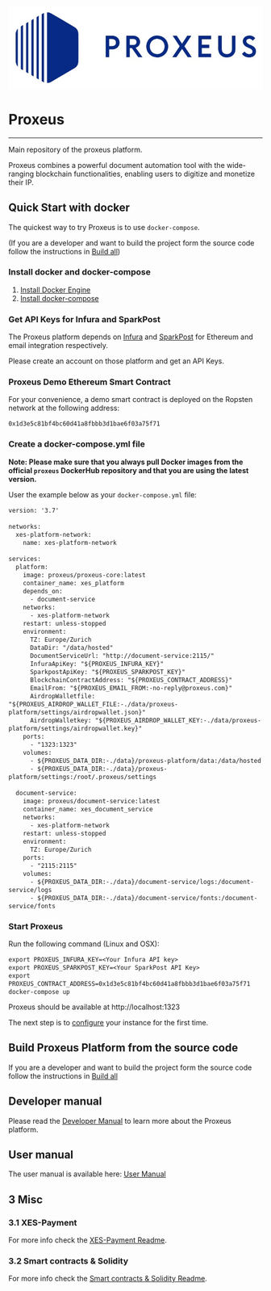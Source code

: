 ![](docs/_media/logo.png)

# Proxeus
----------------
Main repository of the proxeus platform.

Proxeus combines a powerful document automation tool with the wide-ranging
blockchain functionalities, enabling users to digitize and monetize their IP.

## Quick Start with docker

The quickest way to try Proxeus is to use `docker-compose`.

(If you are a developer and want to build the project form the source code follow the instructions in [Build all](docs/build_all.md))

### Install docker and docker-compose
1. [Install Docker Engine](https://docs.docker.com/install/)
2. [Install docker-compose](https://docs.docker.com/compose/install/)

### Get API Keys for Infura and SparkPost
The Proxeus platform depends on [Infura](https://infura.io/) and [SparkPost](https://www.sparkpost.com/) 
for Ethereum and email integration respectively.

Please create an account on those platform and get an API Keys.

### Proxeus Demo Ethereum Smart Contract

For your convenience, a demo smart contract is deployed on the Ropsten network at the following address:

```
0x1d3e5c81bf4bc60d41a8fbbb3d1bae6f03a75f71
```

### Create a docker-compose.yml file 

**Note: Please make sure that you always pull Docker images from the official `proxeus` DockerHub repository and that you are using the latest version.**

User the example below as your `docker-compose.yml` file:

```
version: '3.7'

networks:
  xes-platform-network:
    name: xes-platform-network

services:
  platform:
    image: proxeus/proxeus-core:latest
    container_name: xes_platform
    depends_on:
      - document-service
    networks:
      - xes-platform-network
    restart: unless-stopped
    environment:
      TZ: Europe/Zurich
      DataDir: "/data/hosted"
      DocumentServiceUrl: "http://document-service:2115/"
      InfuraApiKey: "${PROXEUS_INFURA_KEY}"
      SparkpostApiKey: "${PROXEUS_SPARKPOST_KEY}"
      BlockchainContractAddress: "${PROXEUS_CONTRACT_ADDRESS}"
      EmailFrom: "${PROXEUS_EMAIL_FROM:-no-reply@proxeus.com}"
      AirdropWalletfile: "${PROXEUS_AIRDROP_WALLET_FILE:-./data/proxeus-platform/settings/airdropwallet.json}"
      AirdropWalletkey: "${PROXEUS_AIRDROP_WALLET_KEY:-./data/proxeus-platform/settings/airdropwallet.key}"
    ports:
      - "1323:1323"
    volumes:
      - ${PROXEUS_DATA_DIR:-./data}/proxeus-platform/data:/data/hosted
      - ${PROXEUS_DATA_DIR:-./data}/proxeus-platform/settings:/root/.proxeus/settings

  document-service:
    image: proxeus/document-service:latest
    container_name: xes_document_service
    networks:
      - xes-platform-network
    restart: unless-stopped
    environment:
      TZ: Europe/Zurich
    ports:
      - "2115:2115"
    volumes:
      - ${PROXEUS_DATA_DIR:-./data}/document-service/logs:/document-service/logs
      - ${PROXEUS_DATA_DIR:-./data}/document-service/fonts:/document-service/fonts
```

### Start Proxeus

Run the following command (Linux and OSX):
```
export PROXEUS_INFURA_KEY=<Your Infura API key>
export PROXEUS_SPARKPOST_KEY=<Your SparkPost API Key>
export PROXEUS_CONTRACT_ADDRESS=0x1d3e5c81bf4bc60d41a8fbbb3d1bae6f03a75f71
docker-compose up 
```

Proxeus should be available at http://localhost:1323

The next step is to [configure](docs/configure.md) your instance for the first time.

## Build Proxeus Platform from the source code

If you are a developer and want to build the project form the source code follow the instructions in [Build all](docs/build_all.md)

## Developer manual

Please read the [Developer Manual](https://doc.proxeus.com) to learn more about the 
Proxeus platform. 

## User manual

The user manual is available here: [User Manual](https://docs.google.com/document/d/1SP0ZimG7uemfZ2cF2JkY5enUZnBJLDyfcJGZnyWOejQ)

## 3 Misc

### 3.1 XES-Payment
For more info check the [XES-Payment Readme](docs/xes-payment.md).

### 3.2 Smart contracts & Solidity
For more info check the [Smart contracts & Solidity Readme](https://github.com/ProxeusApp/proxeus-contract).
